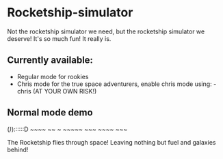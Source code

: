 # Rocketship-simulator
Not the rocketship simulator we need, but the rocketship simulator we deserve!
It's so much fun! It really is.

## Currently available:
- Regular mode for rookies
- Chris mode for the true space adventurers, enable chris mode using: -chris (AT YOUR OWN RISK!)

## Normal mode demo
(_)_)::::::D ~~~~ ~~ ~ ~~~~~ ~~~ ~~~~ ~~~ 

The Rocketship flies through space! Leaving nothing but fuel and galaxies behind!
